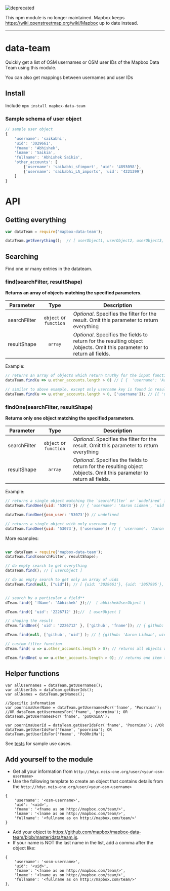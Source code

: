 ![deprecated](https://c1.staticflickr.com/5/4396/36704337791_4268261089_n.jpg)

This npm module is no longer maintained. Mapbox keeps https://wiki.openstreetmap.org/wiki/Mapbox up to date instead.

---


# data-team
Quickly get a list of OSM usernames or OSM user IDs of the Mapbox Data Team using this module.

You can also get mappings between usernames and user IDs

## Install

Include
`npm install mapbox-data-team`


### Sample schema of user object

```Javascript
// sample user object
{
    'username': 'saikabhi',
    'uid': '3029661',
    'fname': 'Abhishek',
    'lname': 'Saikia',
    'fullname': 'Abhishek Saikia',
    'other_accounts': [
        {'username': 'saikabhi_sfimport', 'uid': '4893098'},
        {'username': 'saikabhi_LA_imports', 'uid': '4221399'}
    ]
}

```

# API

## Getting everything
``` Javascript
var dataTeam = require('mapbox-data-team');

dataTeam.getEverything();  // [ userObject1, userObject2, userObject3, ... ]
```

## Searching
Find one or many entries in the datateam.

### find(searchFilter, resultShape)
**Returns an array of objects matching the specified parameters.**

| Parameter        | Type           | Description  |
| ------------- |:-------------:| -----|
| searchFilter     | `object` or `function`  | _*Optional*_.  Specifies the filter for the result. Omit this parameter to return everything |
| resultShape      | `array`   | _*Optional*_. Specifies the fields to return for the resulting object /objects. Omit this parameter to return all fields. |

Example:
``` Javascript
// returns an array of objects which return truthy for the input function
dataTeam.find(u => u.other_accounts.length > 0) // [ {  'username': 'Aaron Lidman', 'uid': '53073', 'fname': 'Aaron', ... }, ... ]

// similar to above example, except only username key is found in result
dataTeam.find(u => u.other_accounts.length > 0, ['username']); // [{ 'username': 'Aaron Lidman'}, {'username': 'saikabhi'} ...]
```

### findOne(searchFilter, resultShape)
**Returns only one object matching the specified parameters.**

| Parameter        | Type           | Description  |
| ------------- |:-------------:| -----|
| searchFilter     | `object` or `function`  | _*Optional*_.  Specifies the filter for the result. Omit this parameter to return everything |
| resultShape      | `array`   | _*Optional*_. Specifies the fields to return for the resulting object /objects. Omit this parameter to return all fields. |

Example:
```Javascript
// returns a single object matching the `searchFilter` or `undefined` if no match.
dataTeam.findOne({uid: '53073'}) // { 'username': 'Aaron Lidman', 'uid': '53073', 'fname': 'Aaron', ... }

dataTeam.findOne({osm_user: '53073'}) // undefined

// returns a single object with only username key
dataTeam.findOne({uid: '53073'}, ['username']) // { 'username': 'Aaron Lidman'}

```

More examples:
``` Javascript

var dataTeam = require('mapbox-data-team');
dataTeam.find(searchFilter, resultShape);

// do empty search to get everything
dataTeam.find(); // [ userObject ]

// do an empty search to get only an array of uids
dataTeam.find(null, ["uid"]); // [ {uid: '3029661'}, {uid: '3057995'}, ...]


// search by a particular a field**
dTeam.find({ 'fName': 'Abhishek' });//  [ abhishekUserObject ]

dTeam.find({ 'uid': '2226712' });//  [ userObject ]

// shaping the result
dTeam.findOne({ 'uid': '2226712' }, ['github', 'fname']); // { github: 'dannykath', fname: 'Danny Aiquipa Pacheco' }

dTeam.find(null, ['github', 'uid'] ); // [ {github: 'Aaron Lidman', uid: '2985232'}, { github: 'aarthykc', uid: '2985232' }, ... ]

// custom filter function
dTeam.find( u => u.other_accounts.length > 0); // returns all objects which have u.other_accounts

dTeam.findOne( u => u.other_accounts.length > 0); // returns one item that first returned truth for the input function

```

## Helper functions
```
var allUsernames = dataTeam.getUsernames();
var allUserIds = dataTeam.getUserIds();
var allNames = dataTeam.getNames();

//Specific information
var poornimaUserName = dataTeam.getUsernamesFor('fname', 'Poornima'); //OR dataTeam.getUsernamesFor('fname', 'poornima'); OR dataTeam.getUsernamesFor('fname', 'poORnimA');

var poornimaUserId = dataTeam.getUserIdsFor('fname', 'Poornima'); //OR dataTeam.getUserIdsFor('fname', 'poornima'); OR dataTeam.getUserIdsFor('fname', 'PoORniMa');

```

See  [tests](https://github.com/mapbox/mapbox-data-team/blob/master/tests/test.js)  for sample use cases.

## Add yourself to the module

* Get all your information from `http://hdyc.neis-one.org/user/<your-osm-username>`
* Use the following template to create an object that contains details from the `http://hdyc.neis-one.org/user/<your-osm-username>`
```
{
    'username': '<osm-username>',
    'uid': '<uid>',
    'fname': '<fname as on http://mapbox.com/team/>',
    'lname': '<lname as on http://mapbox.com/team/>',
    'fullname': '<fullname as on http://mapbox.com/team/>'
}
```
* Add your object to https://github.com/mapbox/mapbox-data-team/blob/master/data/team.js. 
* If your name is NOT the last name in the list, add a comma after the object like:
```
{
    'username': '<osm-username>',
    'uid': '<uid>',
    'fname': '<fname as on http://mapbox.com/team/>',
    'lname': '<lname as on http://mapbox.com/team/>',
    'fullname': '<fullname as on http://mapbox.com/team/>'
},
```
